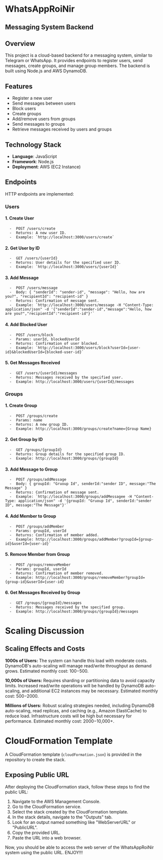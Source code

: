 # WhatsAppRoiNir
## Messaging System Backend
## Overview
This project is a cloud-based backend for a messaging system, similar to Telegram or WhatsApp. It provides endpoints to register users, send messages, create groups, and manage group members. The backend is built using Node.js and AWS DynamoDB.

## Features
  - Register a new user
  - Send messages between users
  - Block users
  - Create groups
  - Add/remove users from groups
  - Send messages to groups
  - Retrieve messages received by users and groups

## Technology Stack
- **Language**: JavaScript
- **Framework**: Node.js
- **Deployment**: AWS (EC2 Instance)

## Endpoints
HTTP endpoints are implemented:
### Users
#### 1. Create User
      -  POST /users/create
      -  Returns: A new user ID.
      -  Example: `http://localhost:3000/users/create`
       
#### 2. Get User by ID
      -  GET /users/{userId}
      -  Returns: User details for the specified user ID.
      -  Example: `http://localhost:3000/users/{userId}`
         
#### 3. Add Message
      -  POST /users/message
      -  Body: { "senderId": "sender-id", "message": "Hello, how are you?", "recipientId": "recipient-id" }
      -  Returns: Confirmation of message sent.
      -  Example: `http://localhost:3000/users/message -H "Content-Type: application/json" -d '{"senderId":"sender-id","message":"Hello, how are you?","recipientId":"recipient-id"}'`
     
#### 4. Add Blocked User
      -  POST /users/block
      -  Params: userId, blockedUserId
      -  Returns: Confirmation of user blocked.
      -  Example: `http://localhost:3000/users/block?userId={user-id}&blockedUserId={blocked-user-id}`
       
#### 5. Get Messages Received
      -  GET /users/{userId}/messages
      -  Returns: Messages received by the specified user.
      -  Example: http://localhost:3000/users/{userId}/messages


### Groups
#### 1. Create Group
      -  POST /groups/create
      -  Params: name
      -  Returns: A new group ID.
      -  Example: http://localhost:3000/groups/create?name={Group Name}
       
#### 2. Get Group by ID
      -  GET /groups/{groupId}
      -  Returns: Group details for the specified group ID.
      -  Example: http://localhost:3000/groups/{groupId}
               
#### 3. Add Message to Group
      -  POST /groups/addMessage
      -  Body: { groupId: "Gruoup Id", senderId:"sender ID", message:"The Message" }
      -  Returns: Confirmation of message sent.
      -  Example: `http://localhost:3000/groups/addMessagee -H "Content-Type: application/json" -d '{groupId: "Gruoup Id", senderId:"sender ID", message:"The Message"}'`
     
#### 4. Add Member to Group
      -  POST /groups/addMember
      -  Params: groupId, userId
      -  Returns: Confirmation of member added.
      -  Example: http://localhost:3000/groups/addMember?groupId={group-id}&userId={user-id}`
      
#### 5. Remove Member from Group
      -  POST /groups/removeMember
      -  Params: groupId, userId
      -  Returns: Confirmation of member removed.
      -  Example: http://localhost:3000/groups/removeMember?groupId={group-id}&userId={user-id}
               
#### 6. Get Messages Received by Group
      -  GET /groups/{groupId}/messages
      -  Returns: Messages received by the specified group.
      -  Example: http://localhost:3000/groups/{groupId}/messages




# Scaling Discussion
## Scaling Effects and Costs
**1000s of Users:** The system can handle this load with moderate costs. DynamoDB's auto-scaling will manage read/write throughput as demand grows. Estimated monthly cost: $100-$500.

**10,000s of Users:** Requires sharding or partitioning data to avoid capacity limits. Increased read/write operations will be handled by DynamoDB auto-scaling, and additional EC2 instances may be necessary. Estimated monthly cost: $500-$2000.

**Millions of Users:** Robust scaling strategies needed, including DynamoDB auto-scaling, read replicas, and caching (e.g., Amazon ElastiCache) to reduce load. Infrastructure costs will be high but necessary for performance. Estimated monthly cost: $2000-$10,000+.


# CloudFormation Template
A CloudFormation template (`cloudFormation.json`) is provided in the repository to create the stack.

## Exposing Public URL
After deploying the CloudFormation stack, follow these steps to find the public URL:

1. Navigate to the AWS Management Console.
2. Go to the CloudFormation service.
3. Select the stack created by the CloudFormation template.
4. In the stack details, navigate to the "Outputs" tab.
5. Look for an output named something like "WebServerURL" or "PublicURL".
6. Copy the provided URL.
7. Paste the URL into a web browser.

Now, you should be able to access the web server of the WhatsAppRoiNir system using the public URL. ENJOY!!!
